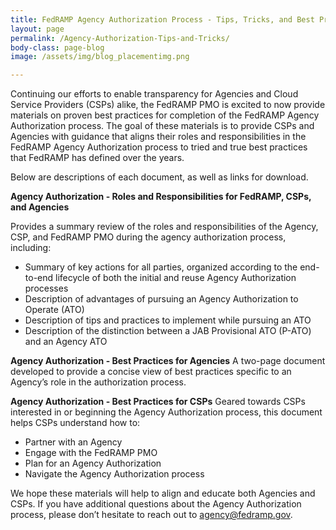 ```yaml
---
title: FedRAMP Agency Authorization Process - Tips, Tricks, and Best Practices
layout: page
permalink: /Agency-Authorization-Tips-and-Tricks/
body-class: page-blog
image: /assets/img/blog_placementimg.png

---
```

Continuing our efforts to enable transparency for Agencies and Cloud Service Providers (CSPs) alike, the FedRAMP PMO is excited to now provide materials on proven best practices for completion of the FedRAMP Agency Authorization process. The goal of these materials is to provide CSPs and Agencies with guidance that aligns their roles and responsibilities in the FedRAMP Agency Authorization process to tried and true best practices that FedRAMP has defined over the years.

Below are descriptions of each document, as well as links for download.

**Agency Authorization - Roles and Responsibilities for FedRAMP, CSPs, and Agencies**

Provides a summary review of the roles and responsibilities of the Agency, CSP, and FedRAMP PMO during the agency authorization process, including:

* Summary of key actions for all parties, organized according to the end-to-end lifecycle of both the initial and reuse Agency Authorization processes
* Description of advantages of pursuing an Agency Authorization to Operate (ATO)
* Description of tips and practices to implement while pursuing an ATO
* Description of the distinction between a JAB Provisional ATO (P-ATO) and an Agency ATO

**Agency Authorization - Best Practices for Agencies**
A two-page document developed to provide a concise view of best practices specific to an Agency’s role in the authorization process.

**Agency Authorization - Best Practices for CSPs**
Geared towards CSPs interested in or beginning the Agency Authorization process, this document helps CSPs understand how to:

* Partner with an Agency
* Engage with the FedRAMP PMO
* Plan for an Agency Authorization
* Navigate the Agency Authorization process

We hope these materials will help to align and educate both Agencies and CSPs. If you have additional questions about the Agency Authorization process, please don’t hesitate to reach out to [agency@fedramp.gov](mailto:agency@fedramp.gov).
